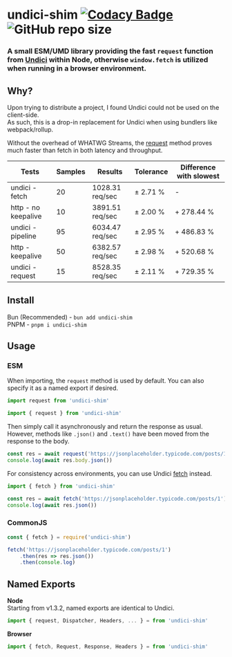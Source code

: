 # undici-shim [![Codacy Badge](https://app.codacy.com/project/badge/Grade/22c825427e0a47cb80fffdc59b1684fd)](https://app.codacy.com/gh/Owen3H/undici-shim/dashboard?utm_source=gh&utm_medium=referral&utm_content=&utm_campaign=Badge_grade) ![GitHub repo size](https://img.shields.io/github/repo-size/Owen3H/undici-shim)

### A small ESM/UMD library providing the fast `request` function from [Undici](https://github.com/nodejs/undici) within Node, otherwise `window.fetch` is utilized when running in a browser environment.

## Why?
Upon trying to distribute a project, I found Undici could not be used on the client-side.<br>
As such, this is a drop-in replacement for Undici when using bundlers like webpack/rollup.<br>

Without the overhead of WHATWG Streams, the [request](https://undici.nodejs.org/#/?id=undicirequesturl-options-promise) method proves much faster than fetch in both latency and throughput.

|        Tests        | Samples |      Results     | Tolerance | Difference with slowest |
|---------------------|---------|------------------|-----------|-------------------------|
| undici - fetch      |      20 |  1028.31 req/sec |  ± 2.71 % |                       - |
| http - no keepalive |      10 |  3891.51 req/sec |  ± 2.00 % |              + 278.44 % |
| undici - pipeline   |      95 |  6034.47 req/sec |  ± 2.95 % |              + 486.83 % |
| http - keepalive    |      50 |  6382.57 req/sec |  ± 2.98 % |              + 520.68 % |
| undici - request    |      15 |  8528.35 req/sec |  ± 2.11 % |              + 729.35 % |

## Install
Bun (Recommended) - `bun add undici-shim`\
PNPM - `pnpm i undici-shim`

## Usage
### ESM
When importing, the `request` method is used by default. You can also specify it as a named export if desired.
```ts
import request from 'undici-shim'
```

```ts
import { request } from 'undici-shim'
```

Then simply call it asynchronously and return the response as usual. However, methods like `.json()` and `.text()` have been moved from the response to the body.
```ts
const res = await request('https://jsonplaceholder.typicode.com/posts/1')
console.log(await res.body.json())
```

For consistency across environments, you can use Undici [fetch](https://undici.nodejs.org/#/?id=undicifetchinput-init-promise) instead.
```ts
import { fetch } from 'undici-shim'

const res = await fetch('https://jsonplaceholder.typicode.com/posts/1')
console.log(await res.json())
```

### CommonJS
```js
const { fetch } = require('undici-shim')

fetch('https://jsonplaceholder.typicode.com/posts/1')
    .then(res => res.json())
    .then(console.log)
```

## Named Exports
**Node**<br>
Starting from v1.3.2, named exports are identical to Undici.
```js
import { request, Dispatcher, Headers, ... } = from 'undici-shim'
```

**Browser**
```js
import { fetch, Request, Response, Headers } = from 'undici-shim'
```
